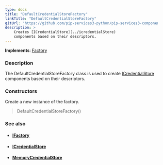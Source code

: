 ```yaml
---
type: docs
title: "DefaultCredentialStoreFactory"
linkTitle: "DefaultCredentialStoreFactory"
gitUrl: "https://github.com/pip-services3-python/pip-services3-components-python"
description: >
    Creates [ICredentialStore](../icredentialStore)
    components based on their descriptors.
---
```


**Implements**: [Factory](../../build/factory)

### Description

The DefaultCredentialStoreFactory class is used to create [ICredentialStore](../icredentialStore) components based on their descriptors.

### Constructors
Create a new instance of the factory.

> DefaultCredentialStoreFactory()


### See also
- #### [IFactory](../../build/ifactory)
- #### [ICredentialStore](../icredentialStore)
- #### [MemoryCredentialStore](../memory_credential_store)

